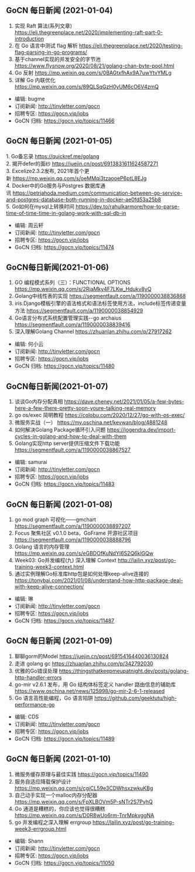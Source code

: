 ## GoCN 每日新闻 (2021-01-04)

1. 实现 Raft 算法(系列文章) https://eli.thegreenplace.net/2020/implementing-raft-part-0-introduction
2. 在 Go 语言中测试 flag 解析 https://eli.thegreenplace.net/2020/testing-flag-parsing-in-go-programs/
3. 基于channel实现的并发安全的字节池 https://www.flysnow.org/2020/08/21/golang-chan-byte-pool.html
4. Go 反射 https://mp.weixin.qq.com/s/0BAGtxfhAx9A7uwYtvYMLg
5. 详解 Go 内联优化 https://mp.weixin.qq.com/s/89QLSqGzH0yUM6cO6V4zmQ

* 编辑: bugme
* 订阅新闻: http://tinyletter.com/gocn
* 招聘专区: https://gocn.vip/jobs
* GoCN 归档: https://gocn.vip/topics/11466

## GoCN 每日新闻 (2021-01-05)

1. Go备忘录 https://quickref.me/golang  
2. 揭开defer的面纱 https://juejin.cn/post/6913831611624587271  
3. Excelize2.3.2发布, 2021年首个更新 https://mp.weixin.qq.com/s/oeMMqi3tzaooeP6ptL8EJg  
4. Docker中的Go服务与Postgres 数据库通讯 https://petrjahoda.medium.com/communication-between-go-service-and-postgres-database-both-running-in-docker-ae0fd53a25b8  
5. Go如何在mysql上转换时间 https://dev.to/rahulkarmore/how-to-parse-time-of-time-time-in-golang-work-with-sql-db-in  

* 编辑: 周云轩
* 订阅新闻: http://tinyletter.com/gocn
* 招聘专区: https://gocn.vip/jobs
* GoCN 归档: https://gocn.vip/topics/11474


## GoCN每日新闻(2021-01-06)

1. GO 编程模式系列（三）：FUNCTIONAL OPTIONS https://mp.weixin.qq.com/s/2RjaMky4F7LKw_Hdukv8yQ
2. Golang中线性表的实现 https://segmentfault.com/a/1190000038836868
3. iris.Django模板引擎的语法格式和语法标签使用方法，include标签传递变量方法  https://segmentfault.com/a/1190000038854929
4. Go语言分布式系统配置管理实践--go archaius https://segmentfault.com/a/1190000038839416
5. 深入理解Golang Channel https://zhuanlan.zhihu.com/p/27917262

* 编辑: 何小云
* 订阅新闻: http://tinyletter.com/gocn
* 招聘专区: https://gocn.vip/jobs
* GoCN 归档: https://gocn.vip/topics/11480

## GoCN每日新闻(2021-01-07)

1. 谈谈Go内存分配真相 https://dave.cheney.net/2021/01/05/a-few-bytes-here-a-few-there-pretty-soon-youre-talking-real-memory
2. go os/exec 简明教程 https://colobu.com/2020/12/27/go-with-os-exec/
3. 微服务实战（一） https://my.oschina.net/kevwan/blog/4881248
4. 如何解决Golang Package循环引入问题 https://jogendra.dev/import-cycles-in-golang-and-how-to-deal-with-them
5. Golang实现http server提供压缩文件下载功能 https://segmentfault.com/a/1190000038867527

- 编辑: samurai
- 订阅新闻: http://tinyletter.com/gocn
- 招聘专区: https://gocn.vip/jobs
- GoCN 归档: https://gocn.vip/topics/11483

## GoCN 每日新闻 (2021-01-08)

1. go mod graph 可视化——gmchart https://segmentfault.com/a/1190000038897207
2. Focus 聚焦社区 v0.1.0 beta，GoFrame 开源社区项目 https://segmentfault.com/a/1190000038888796
3. Golang 语言的内存管理 https://mp.weixin.qq.com/s/eGBDOfKuNdYI6S2Q6klGQw
4. Week03: Go并发编程(九) 深入理解 Context http://lailin.xyz/post/go-training-week3-context.html
5. 通过实例理解Go标准库http包是如何处理keep-alive连接的 https://tonybai.com/2021/01/08/understand-how-http-package-deal-with-keep-alive-connection/

- 编辑: 琳 
- 订阅新闻: http://tinyletter.com/gocn
- 招聘专区: https://gocn.vip/jobs
- GoCN 归档: https://gocn.vip/topics/11487

## GoCN 每日新闻 (2021-01-09)

1. 聊聊gorm的Model  https://juejin.cn/post/6915416440036130824
2. 走进 golang gc https://zhuanlan.zhihu.com/p/342792030
3. 优雅的Go错误处理 https://thingsthatkeepmeupatnight.dev/posts/golang-http-handler-errors
4. go-mir v2.6.1 发布，用 Go 结构体标签定义 handler 路由信息的辅助库 https://www.oschina.net/news/125998/go-mir-2-6-1-released
5. Go 语言高性能编程，Go 语言陷阱 https://github.com/geektutu/high-performance-go

- 编辑: CDS
- 订阅新闻: http://tinyletter.com/gocn
- 招聘专区: https://gocn.vip/jobs
- GoCN 归档: https://gocn.vip/topics/11489

## GoCN 每日新闻 (2021-01-10)

1. 微服务缓存原理与最佳实践 https://gocn.vip/topics/11490 
2. 服务自适应降载保护设计 https://mp.weixin.qq.com/s/cgjCL59e3CDWhsxzwkuKBg
3. 自己动手实现一个malloc内存分配器 https://mp.weixin.qq.com/s/FpXLBOVm5P-sNTr2S7PyhQ
4. Go 通道是糟糕的，你应该也觉得很糟糕 https://mp.weixin.qq.com/s/D0R8wUo6rm-TnrMpkvggNA
5. go 并发编程之深入理解 errgroup https://lailin.xyz/post/go-training-week3-errgroup.html

- 编辑: Shann
- 订阅新闻: http://tinyletter.com/gocn
- 招聘专区: https://gocn.vip/jobs
- GoCN 归档: https://gocn.vip/topics/11050

